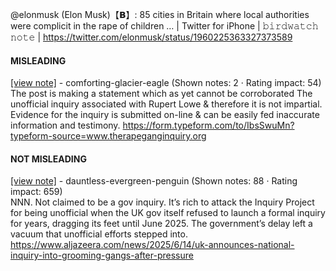 @elonmusk (Elon Musk)【𝗕】: 85 cities in Britain where local authorities were complicit in the rape of children … | Twitter for iPhone | 𝚋𝚒𝚛𝚍𝚠𝚊𝚝𝚌𝚑 𝚗𝚘𝚝𝚎 | https://twitter.com/elonmusk/status/1960225363327373589

#### MISLEADING

[[view note]](https://x.com/i/birdwatch/n/1960460970708402367) - comforting-glacier-eagle (Shown notes: 2 · Rating impact: 54)\
The post is making a statement which as yet cannot be corroborated   The unofficial inquiry associated with Rupert Lowe & therefore it is not impartial.    Evidence for the inquiry is submitted on-line & can be easily fed inaccurate information and testimony.    https://form.typeform.com/to/IbsSwuMn?typeform-source=www.therapeganginquiry.org 

#### NOT MISLEADING

[[view note]](https://x.com/i/birdwatch/n/1960473221125325083) - dauntless-evergreen-penguin (Shown notes: 88 · Rating impact: 659)\
NNN. Not claimed to be a gov inquiry.
It’s rich to attack the Inquiry Project for being unofficial when the UK gov itself refused to launch a formal inquiry for years, dragging its feet until June 2025. The government’s delay left a vacuum that unofficial efforts stepped into.
https://www.aljazeera.com/news/2025/6/14/uk-announces-national-inquiry-into-grooming-gangs-after-pressure

